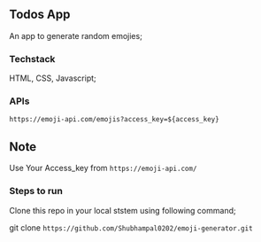 ## Todos App

An app to generate random emojies;

### Techstack

 HTML, CSS, Javascript;

### APIs

`https://emoji-api.com/emojis?access_key=${access_key}`  

## Note
 
 Use Your Access_key from `https://emoji-api.com/`


 ### Steps to run

 Clone this repo in your local ststem using following command;

 git clone `https://github.com/Shubhampal0202/emoji-generator.git`




